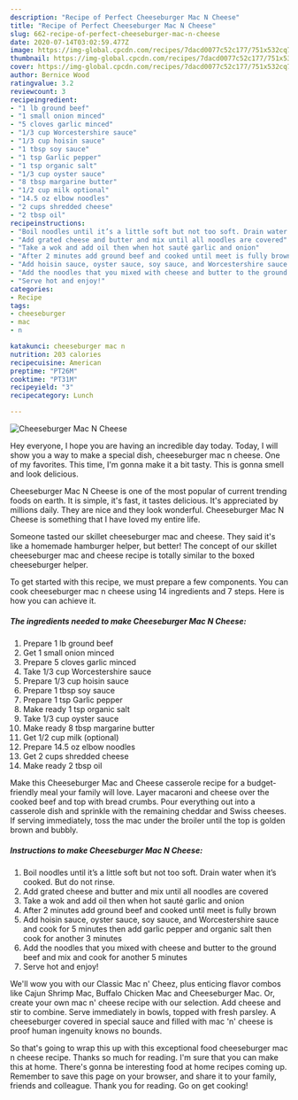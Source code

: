 ```yaml
---
description: "Recipe of Perfect Cheeseburger Mac N Cheese"
title: "Recipe of Perfect Cheeseburger Mac N Cheese"
slug: 662-recipe-of-perfect-cheeseburger-mac-n-cheese
date: 2020-07-14T03:02:59.477Z
image: https://img-global.cpcdn.com/recipes/7dacd0077c52c177/751x532cq70/cheeseburger-mac-n-cheese-recipe-main-photo.jpg
thumbnail: https://img-global.cpcdn.com/recipes/7dacd0077c52c177/751x532cq70/cheeseburger-mac-n-cheese-recipe-main-photo.jpg
cover: https://img-global.cpcdn.com/recipes/7dacd0077c52c177/751x532cq70/cheeseburger-mac-n-cheese-recipe-main-photo.jpg
author: Bernice Wood
ratingvalue: 3.2
reviewcount: 3
recipeingredient:
- "1 lb ground beef"
- "1 small onion minced"
- "5 cloves garlic minced"
- "1/3 cup Worcestershire sauce"
- "1/3 cup hoisin sauce"
- "1 tbsp soy sauce"
- "1 tsp Garlic pepper"
- "1 tsp organic salt"
- "1/3 cup oyster sauce"
- "8 tbsp margarine butter"
- "1/2 cup milk optional"
- "14.5 oz elbow noodles"
- "2 cups shredded cheese"
- "2 tbsp oil"
recipeinstructions:
- "Boil noodles until it’s a little soft but not too soft. Drain water when it’s cooked. But do not rinse."
- "Add grated cheese and butter and mix until all noodles are covered"
- "Take a wok and add oil then when hot sauté garlic and onion"
- "After 2 minutes add ground beef and cooked until meet is fully brown"
- "Add hoisin sauce, oyster sauce, soy sauce, and Worcestershire sauce and cook for 5 minutes then add garlic pepper and organic salt then cook for another 3 minutes"
- "Add the noodles that you mixed with cheese and butter to the ground beef and mix and cook for another 5 minutes"
- "Serve hot and enjoy!"
categories:
- Recipe
tags:
- cheeseburger
- mac
- n

katakunci: cheeseburger mac n 
nutrition: 203 calories
recipecuisine: American
preptime: "PT26M"
cooktime: "PT31M"
recipeyield: "3"
recipecategory: Lunch

---
```



![Cheeseburger Mac N Cheese](https://img-global.cpcdn.com/recipes/7dacd0077c52c177/751x532cq70/cheeseburger-mac-n-cheese-recipe-main-photo.jpg)

Hey everyone, I hope you are having an incredible day today. Today, I will show you a way to make a special dish, cheeseburger mac n cheese. One of my favorites. This time, I'm gonna make it a bit tasty. This is gonna smell and look delicious.

Cheeseburger Mac N Cheese is one of the most popular of current trending foods on earth. It is simple, it's fast, it tastes delicious. It's appreciated by millions daily. They are nice and they look wonderful. Cheeseburger Mac N Cheese is something that I have loved my entire life.

Someone tasted our skillet cheeseburger mac and cheese. They said it&#39;s like a homemade hamburger helper, but better! The concept of our skillet cheeseburger mac and cheese recipe is totally similar to the boxed cheeseburger helper.


To get started with this recipe, we must prepare a few components. You can cook cheeseburger mac n cheese using 14 ingredients and 7 steps. Here is how you can achieve it.

<!--inarticleads1-->

##### The ingredients needed to make Cheeseburger Mac N Cheese:

1. Prepare 1 lb ground beef
1. Get 1 small onion minced
1. Prepare 5 cloves garlic minced
1. Take 1/3 cup Worcestershire sauce
1. Prepare 1/3 cup hoisin sauce
1. Prepare 1 tbsp soy sauce
1. Prepare 1 tsp Garlic pepper
1. Make ready 1 tsp organic salt
1. Take 1/3 cup oyster sauce
1. Make ready 8 tbsp margarine butter
1. Get 1/2 cup milk (optional)
1. Prepare 14.5 oz elbow noodles
1. Get 2 cups shredded cheese
1. Make ready 2 tbsp oil


Make this Cheeseburger Mac and Cheese casserole recipe for a budget-friendly meal your family will love. Layer macaroni and cheese over the cooked beef and top with bread crumbs. Pour everything out into a casserole dish and sprinkle with the remaining cheddar and Swiss cheeses. If serving immediately, toss the mac under the broiler until the top is golden brown and bubbly. 

<!--inarticleads2-->

##### Instructions to make Cheeseburger Mac N Cheese:

1. Boil noodles until it’s a little soft but not too soft. Drain water when it’s cooked. But do not rinse.
1. Add grated cheese and butter and mix until all noodles are covered
1. Take a wok and add oil then when hot sauté garlic and onion
1. After 2 minutes add ground beef and cooked until meet is fully brown
1. Add hoisin sauce, oyster sauce, soy sauce, and Worcestershire sauce and cook for 5 minutes then add garlic pepper and organic salt then cook for another 3 minutes
1. Add the noodles that you mixed with cheese and butter to the ground beef and mix and cook for another 5 minutes
1. Serve hot and enjoy!


We&#39;ll wow you with our Classic Mac n&#39; Cheez, plus enticing flavor combos like Cajun Shrimp Mac, Buffalo Chicken Mac and Cheeseburger Mac. Or, create your own mac n&#39; cheese recipe with our selection. Add cheese and stir to combine. Serve immediately in bowls, topped with fresh parsley. A cheeseburger covered in special sauce and filled with mac &#39;n&#39; cheese is proof human ingenuity knows no bounds. 

So that's going to wrap this up with this exceptional food cheeseburger mac n cheese recipe. Thanks so much for reading. I'm sure that you can make this at home. There's gonna be interesting food at home recipes coming up. Remember to save this page on your browser, and share it to your family, friends and colleague. Thank you for reading. Go on get cooking!
